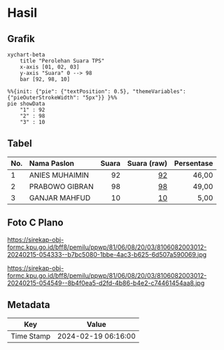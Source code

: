 # Hasil

## Grafik

```mermaid
xychart-beta
    title "Perolehan Suara TPS"
    x-axis [01, 02, 03]
    y-axis "Suara" 0 --> 98
    bar [92, 98, 10]
```

```mermaid
%%{init: {"pie": {"textPosition": 0.5}, "themeVariables": {"pieOuterStrokeWidth": "5px"}} }%%
pie showData
    "1" : 92
    "2" : 98
    "3" : 10
```

## Tabel

| No. | Nama Paslon    | Suara | Suara (raw) | Persentase |
|:--- |:-------------- | -----:| -----------:| ----------:|
| 1   | ANIES MUHAIMIN | 92    | [92][p-1]   | 46,00      |
| 2   | PRABOWO GIBRAN | 98    | [98][p-2]   | 49,00      |
| 3   | GANJAR MAHFUD  | 10    | [10][p-3]   | 5,00       |


[p-1]: https://github.com/gigit-pemilu/pemilu-2024-81-maluku/blob/main/pilpres/hitung-suara/sub/81-maluku/sub/06-seram-bagian-barat/sub/08-huamual/sub/2003-luhu/sub/012-tps/sub/paslon-1.txt
[p-2]: https://github.com/gigit-pemilu/pemilu-2024-81-maluku/blob/main/pilpres/hitung-suara/sub/81-maluku/sub/06-seram-bagian-barat/sub/08-huamual/sub/2003-luhu/sub/012-tps/sub/paslon-2.txt
[p-3]: https://github.com/gigit-pemilu/pemilu-2024-81-maluku/blob/main/pilpres/hitung-suara/sub/81-maluku/sub/06-seram-bagian-barat/sub/08-huamual/sub/2003-luhu/sub/012-tps/sub/paslon-3.txt

## Foto C Plano

https://sirekap-obj-formc.kpu.go.id/bff8/pemilu/ppwp/81/06/08/20/03/8106082003012-20240215-054333--b7bc5080-1bbe-4ac3-b625-6d507a590069.jpg

https://sirekap-obj-formc.kpu.go.id/bff8/pemilu/ppwp/81/06/08/20/03/8106082003012-20240215-054549--8b4f0ea5-d2fd-4b86-b4e2-c74461454aa8.jpg


## Metadata

| Key        | Value               |
| ---------- | ------------------- |
| Time Stamp | 2024-02-19 06:16:00 |



